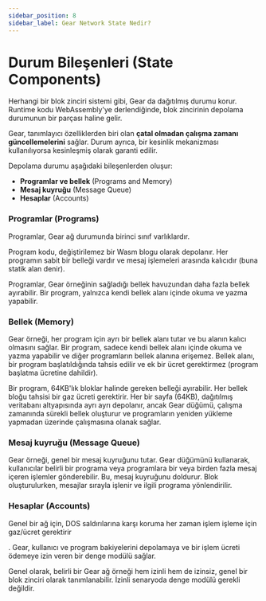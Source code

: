 ```yaml
---
sidebar_position: 8
sidebar_label: Gear Network State Nedir?
---
```


# Durum Bileşenleri (State Components)

Herhangi bir blok zinciri sistemi gibi, Gear da dağıtılmış durumu korur. Runtime kodu WebAssembly'ye derlendiğinde, blok zincirinin depolama durumunun bir parçası haline gelir.

Gear, tanımlayıcı özelliklerden biri olan **çatal olmadan çalışma zamanı güncellemelerini** sağlar. Durum ayrıca, bir kesinlik mekanizması kullanılıyorsa kesinleşmiş olarak garanti edilir.

Depolama durumu aşağıdaki bileşenlerden oluşur:

- **Programlar ve bellek** (Programs and Memory)
- **Mesaj kuyruğu** (Message Queue)
- **Hesaplar** (Accounts)

### Programlar (Programs)

Programlar, Gear ağ durumunda birinci sınıf varlıklardır.

Program kodu, değiştirilemez bir Wasm blogu olarak depolanır. Her programın sabit bir belleği vardır ve mesaj işlemeleri arasında kalıcıdır (buna statik alan denir).

Programlar, Gear örneğinin sağladığı bellek havuzundan daha fazla bellek ayırabilir. Bir program, yalnızca kendi bellek alanı içinde okuma ve yazma yapabilir.

### Bellek (Memory)

Gear örneği, her program için ayrı bir bellek alanı tutar ve bu alanın kalıcı olmasını sağlar. Bir program, sadece kendi bellek alanı içinde okuma ve yazma yapabilir ve diğer programların bellek alanına erişemez. Bellek alanı, bir program başlatıldığında tahsis edilir ve ek bir ücret gerektirmez (program başlatma ücretine dahildir).

Bir program, 64KB'lık bloklar halinde gereken belleği ayırabilir. Her bellek bloğu tahsisi bir gaz ücreti gerektirir. Her bir sayfa (64KB), dağıtılmış veritabanı altyapısında ayrı ayrı depolanır, ancak Gear düğümü, çalışma zamanında sürekli bellek oluşturur ve programların yeniden yükleme yapmadan üzerinde çalışmasına olanak sağlar.

### Mesaj kuyruğu (Message Queue)

Gear örneği, genel bir mesaj kuyruğunu tutar. Gear düğümünü kullanarak, kullanıcılar belirli bir programa veya programlara bir veya birden fazla mesaj içeren işlemler gönderebilir. Bu, mesaj kuyruğunu doldurur. Blok oluşturulurken, mesajlar sırayla işlenir ve ilgili programa yönlendirilir.

### Hesaplar (Accounts)

Genel bir ağ için, DOS saldırılarına karşı koruma her zaman işlem işleme için gaz/ücret gerektirir

. Gear, kullanıcı ve program bakiyelerini depolamaya ve bir işlem ücreti ödemeye izin veren bir denge modülü sağlar.

Genel olarak, belirli bir Gear ağ örneği hem izinli hem de izinsiz, genel bir blok zinciri olarak tanımlanabilir. İzinli senaryoda denge modülü gerekli değildir.